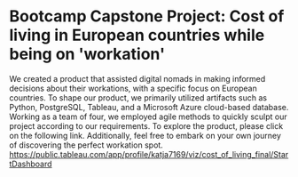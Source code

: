 # Bootcamp Capstone Project: Cost of living in European countries while being on 'workation'

We created a product that assisted digital nomads in making informed decisions about their workations, with a specific focus on European countries. To shape our product, we primarily utilized artifacts such as Python, PostgreSQL, Tableau, and a Microsoft Azure cloud-based database. Working as a team of four, we employed agile methods to quickly sculpt our project according to our requirements. To explore the product, please click on the following link. Additionally, feel free to embark on your own journey of discovering the perfect workation spot. https://public.tableau.com/app/profile/katja7169/viz/cost_of_living_final/StartDashboard

  
